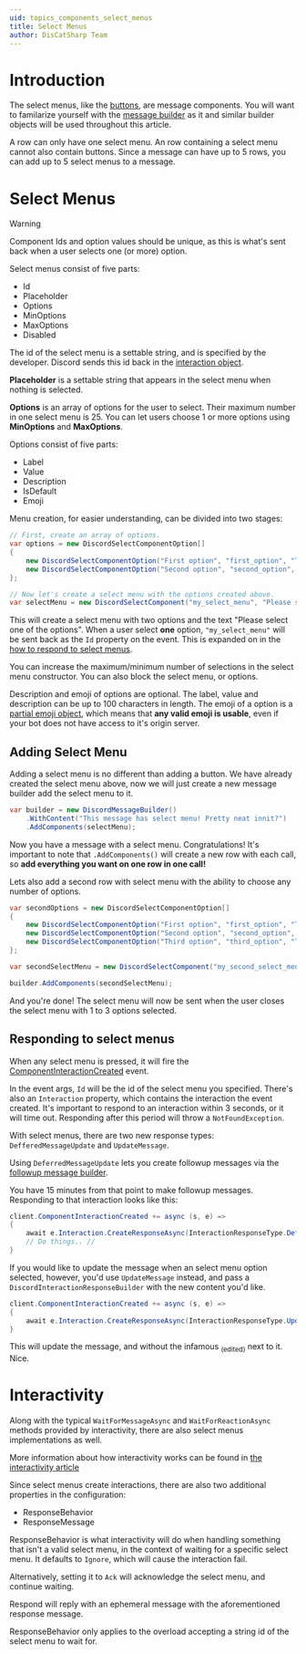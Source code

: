 ```yaml
---
uid: topics_components_select_menus
title: Select Menus
author: DisCatSharp Team
---
```


# Introduction

The select menus, like the [buttons](xref:topics_components_buttons), are message components.
You will want to familarize yourself with the [message builder](xref:topics_messagebuilder) as it and similar builder objects will be used throughout this article.

A row can only have one select menu. An row containing a select menu cannot also contain buttons.
Since a message can have up to 5 rows, you can add up to 5 select menus to a message.

# Select Menus

> [!WARNING]
> Component Ids and option values should be unique, as this is what's sent back when a user selects one (or more) option.

Select menus consist of five parts:
- Id
- Placeholder
- Options
- MinOptions
- MaxOptions
- Disabled

The id of the select menu is a settable string, and is specified by the developer. Discord sends this id back in the [interaction object](https://discord.dev/interactions/slash-commands#interaction).

**Placeholder** is a settable string that appears in the select menu when nothing is selected.

**Options** is an array of options for the user to select. Their maximum number in one select menu is 25.
You can let users choose 1 or more options using **MinOptions** and **MaxOptions**.

Options consist of five parts:
- Label
- Value
- Description
- IsDefault
- Emoji

Menu creation, for easier understanding, can be divided into two stages:

```cs
// First, create an array of options.
var options = new DiscordSelectComponentOption[]
{
    new DiscordSelectComponentOption("First option", "first_option", "This is the first option, you can add your description of it here.", false, new DiscordComponentEmoji("😀")),
    new DiscordSelectComponentOption("Second option", "second_option", "This is the second option, you can add your description of it here.", false, new DiscordComponentEmoji("😎"))
};

// Now let's create a select menu with the options created above.
var selectMenu = new DiscordSelectComponent("my_select_menu", "Please select one of the options", options);
```

This will create a select menu with two options and the text "Please select one of the options".
When a user select **one** option, `"my_select_menu"` will be sent back as the `Id` property on the event.
This is expanded on in the [how to respond to select menus](#responding-to-select-menus).

You can increase the maximum/minimum number of selections in the select menu constructor. You can also block the select menu, or options.

Description and emoji of options are optional. The label, value and description can be up to 100 characters in length.
The emoji of a option is a [partial emoji object](https://discord.dev/interactions/message-components#component-object), which means that **any valid emoji is usable**, even if your bot does not have access to it's origin server.


## Adding Select Menu

Adding a select menu is no different than adding a button.
We have already created the select menu above, now we will just create a new message builder add the select menu to it.

```cs
var builder = new DiscordMessageBuilder()
    .WithContent("This message has select menu! Pretty neat innit?")
    .AddComponents(selectMenu);
```
Now you have a message with a select menu. Congratulations! It's important to note that `.AddComponents()` will create a new row with each call, so **add everything you want on one row in one call!**

Lets also add a second row with select menu with the ability to choose any number of options.

```cs
var secondOptions = new DiscordSelectComponentOption[]
{
    new DiscordSelectComponentOption("First option", "first_option", "This is the first option, you can add your description of it here.", false, new DiscordComponentEmoji("😀")),
    new DiscordSelectComponentOption("Second option", "second_option", "This is the second option, you can add your description of it here.", false, new DiscordComponentEmoji("😎"))
    new DiscordSelectComponentOption("Third option", "third_option", "This is the third option, you can add your description of it here.", false, new DiscordComponentEmoji("😘"))
};

var secondSelectMenu = new DiscordSelectComponent("my_second_select_menu", "Please select up to 3 options", secondOptions, 1, 3);

builder.AddComponents(secondSelectMenu);
```
And you're done! The select menu will now be sent when the user closes the select menu with 1 to 3 options selected.


## Responding to select menus

When any select menu is pressed, it will fire the [ComponentInteractionCreated](xref:DisCatSharp.DiscordClient#DisCatSharp_DiscordClient_ComponentInteractionCreated) event.

In the event args, `Id` will be the id of the select menu you specified. There's also an `Interaction` property, which contains the interaction the event created. It's important to respond to an interaction within 3 seconds, or it will time out. Responding after this period will throw a `NotFoundException`.

With select menus, there are two new response types: `DefferedMessageUpdate` and `UpdateMessage`.

Using `DeferredMessageUpdate` lets you create followup messages via the [followup message builder](xref:DisCatSharp.Entities.DiscordFollowupMessageBuilder).

You have 15 minutes from that point to make followup messages. Responding to that interaction looks like this:

```cs
client.ComponentInteractionCreated += async (s, e) =>
{
    await e.Interaction.CreateResponseAsync(InteractionResponseType.DefferedMessageUpdate);
    // Do things.. //
}
```

If you would like to update the message when an select menu option selected, however, you'd use `UpdateMessage` instead, and pass a `DiscordInteractionResponseBuilder` with the new content you'd like.

```cs
client.ComponentInteractionCreated += async (s, e) =>
{
    await e.Interaction.CreateResponseAsync(InteractionResponseType.UpdateMessage, new DiscordInteractionResponseBuilder().WithContent("No more select menu for you >:)"));
}
```
This will update the message, and without the infamous <sub>(edited)</sub> next to it. Nice.


# Interactivity
Along with the typical `WaitForMessageAsync` and `WaitForReactionAsync` methods provided by interactivity, there are also select menus implementations as well.

More information about how interactivity works can be found in [the interactivity article](xref:modules_interactivity)

Since select menus create interactions, there are also two additional properties in the configuration:
- ResponseBehavior
- ResponseMessage

ResponseBehavior is what interactivity will do when handling something that isn't a valid select menu, in the context of waiting for a specific select menu. It defaults to `Ignore`, which will cause the interaction fail.

Alternatively, setting it to `Ack` will acknowledge the select menu, and continue waiting.

Respond will reply with an ephemeral message with the aforementioned response message.

ResponseBehavior only applies to the overload accepting a string id of the select menu to wait for.
